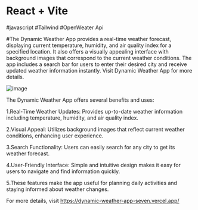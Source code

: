 # React + Vite
#javascript 
#Tailwind
#OpenWeater Api

#The Dynamic Weather App provides a real-time weather forecast, displaying current temperature, humidity, and air quality index for a specified location. It also offers a visually appealing interface with background images that correspond to the current weather conditions. The app includes a search bar for users to enter their desired city and receive updated weather information instantly. Visit Dynamic Weather App for more details.

![image](https://github.com/Yadavabhi12911/Dynamic-Weather-app/assets/142441508/f80ad178-d807-40ea-8a88-d074943643a9)

The Dynamic Weather App offers several benefits and uses:

1.Real-Time Weather Updates: Provides up-to-date weather information including temperature, humidity, and air quality index.

2.Visual Appeal: Utilizes background images that reflect current weather conditions, enhancing user experience.

3.Search Functionality: Users can easily search for any city to get its weather forecast.

4.User-Friendly Interface: Simple and intuitive design makes it easy for users to navigate and find information quickly.

5.These features make the app useful for planning daily activities and staying informed about weather changes.

For more details, visit https://dynamic-weather-app-seven.vercel.app/
